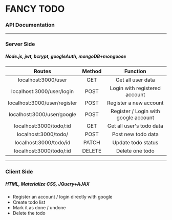 # FANCY TODO
### API Documentation
------

### Server Side
##### Node.js, jwt, bcrypt, googleAuth, mongoDB+mongoose
| Routes | Method | Function |
| :-------: | :------: | :-----: |
| localhost:3000/user | GET | Get all user data |
| localhost:3000/user/login | POST | Login with registered account |
| localhost:3000/user/register | POST | Register a new account |
| localhost:3000/user/google | POST  | Register / Login with google account |
| localhost:3000/todo/:id | GET | Get all user's todo data |
| localhost:3000/todo/ | POST | Post new todo data |
| localhost:3000/todo/id | PATCH | Update todo status |
| localhost:3000/todo/:id | DELETE | Delete one todo |

----

### Client Side
##### HTML, Materialize CSS, JQuery+AJAX
- Register an account / login directly with google
- Create todo list
- Mark it as done / undone
- Delete the todo